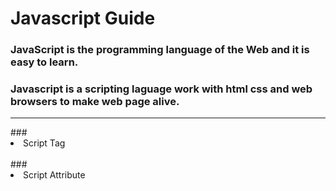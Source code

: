 # Javascript Guide
### JavaScript is the programming language of the Web and it is easy to learn.<br/>
### Javascript is a scripting laguage work with html css and web browsers to make web page alive.
<hr/>
### <li>Script Tag </li><br/>
### <li>Script Attribute</li>
